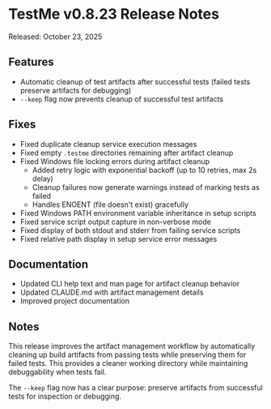 # TestMe v0.8.23 Release Notes

Released: October 23, 2025

## Features

- Automatic cleanup of test artifacts after successful tests (failed tests preserve artifacts for debugging)
- `--keep` flag now prevents cleanup of successful test artifacts

## Fixes

- Fixed duplicate cleanup service execution messages
- Fixed empty `.testme` directories remaining after artifact cleanup
- Fixed Windows file locking errors during artifact cleanup
  - Added retry logic with exponential backoff (up to 10 retries, max 2s delay)
  - Cleanup failures now generate warnings instead of marking tests as failed
  - Handles ENOENT (file doesn't exist) gracefully
- Fixed Windows PATH environment variable inheritance in setup scripts
- Fixed service script output capture in non-verbose mode
- Fixed display of both stdout and stderr from failing service scripts
- Fixed relative path display in setup service error messages

## Documentation

- Updated CLI help text and man page for artifact cleanup behavior
- Updated CLAUDE.md with artifact management details
- Improved project documentation

## Notes

This release improves the artifact management workflow by automatically cleaning up build artifacts from passing tests while preserving them for failed tests. This provides a cleaner working directory while maintaining debuggability when tests fail.

The `--keep` flag now has a clear purpose: preserve artifacts from successful tests for inspection or debugging.
